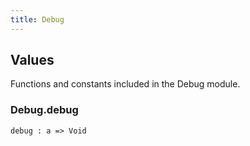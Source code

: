 ```yaml
---
title: Debug
---
```


## Values

Functions and constants included in the Debug module.

### Debug.**debug**

```grain
debug : a => Void
```


